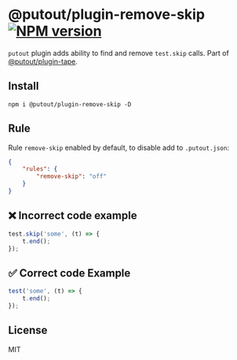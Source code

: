 # @putout/plugin-remove-skip [![NPM version][NPMIMGURL]][NPMURL]

[NPMIMGURL]: https://img.shields.io/npm/v/@putout/plugin-remove-skip.svg?style=flat&longCache=true
[NPMURL]: https://npmjs.org/package/@putout/plugin-remove-skip"npm"

`putout` plugin adds ability to find and remove `test.skip` calls. Part of [@putout/plugin-tape](https://github.com/coderaiser/putout/tree/master/packages/plugin-tape).

## Install

```
npm i @putout/plugin-remove-skip -D
```

## Rule

Rule `remove-skip` enabled by default, to disable add to `.putout.json`:

```json
{
    "rules": {
        "remove-skip": "off"
    }
}
```

## ❌ Incorrect code example

```js
test.skip('some', (t) => {
    t.end();
});
```

## ✅ Correct code Example

```js
test('some', (t) => {
    t.end();
});
```

## License

MIT
